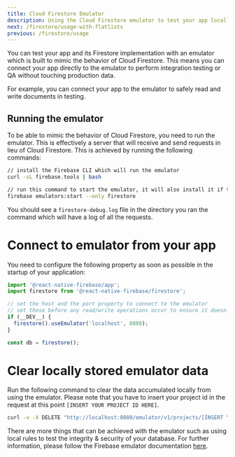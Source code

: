 ```yaml
---
title: Cloud Firestore Emulator
description: Using the Cloud Firestore emulator to test your app locally.
next: /firestore/usage-with-flatlists
previous: /firestore/usage
---
```


You can test your app and its Firestore implementation with an emulator which is built to mimic the behavior of Cloud Firestore. This means you can connect your app directly to the emulator to perform integration testing or QA without touching production data.

For example, you can connect your app to the emulator to safely read and write documents in testing.

## Running the emulator

To be able to mimic the behavior of Cloud Firestore, you need to run the emulator. This is effectively a server that will receive and send requests in lieu of Cloud Firestore. This is achieved by running the following commands:

```bash
// install the Firebase CLI which will run the emulator
curl -sL firebase.tools | bash

// run this command to start the emulator, it will also install it if this is your first time running the command
firebase emulators:start --only firestore
```

You should see a `firestore-debug.log` file in the directory you ran the command which will have a log of all the requests.

# Connect to emulator from your app

You need to configure the following property as soon as possible in the startup of your application:

```jsx
import '@react-native-firebase/app';
import firestore from '@react-native-firebase/firestore';

// set the host and the port property to connect to the emulator
// set these before any read/write operations occur to ensure it doesn't affect your Cloud Firestore data!
if (__DEV__) {
  firestore().useEmulator('localhost', 8080);
}

const db = firestore();
```

# Clear locally stored emulator data

Run the following command to clear the data accumulated locally from using the emulator. Please note that you have to insert your project id in the request at this point `[INSERT YOUR PROJECT ID HERE]`.

```bash
curl -v -X DELETE "http://localhost:8080/emulator/v1/projects/[INSERT YOUR PROJECT ID HERE]/databases/(default)/documents"
```

There are more things that can be achieved with the emulator such as using local rules to test the integrity & security of your database. For further information, please follow the Firebase emulator documentation [here](https://firebase.google.com/docs/emulator-suite).
